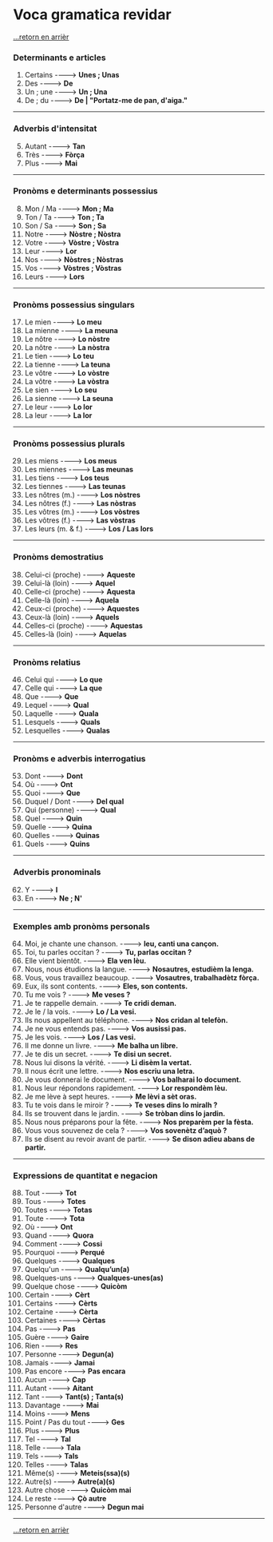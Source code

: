 # **Voca gramatica revidar**

[...retorn en arrièr](../grammaire.md)

### **Determinants e articles**
1. Certains ----> **Unes ; Unas**  
2. Des ----> **De**  
3. Un ; une ----> **Un ; Una**  
4. De ; du ----> **De | "Portatz-me de pan, d'aiga."**

---

### **Adverbis d'intensitat**
5. Autant ----> **Tan**  
6. Très ----> **Fòrça**  
7. Plus ----> **Mai**

---

### **Pronòms e determinants possessius**
8. Mon / Ma ----> **Mon ; Ma**  
9. Ton / Ta ----> **Ton ; Ta**  
10. Son / Sa ----> **Son ; Sa**  
11. Notre ----> **Nòstre ; Nòstra**  
12. Votre ----> **Vòstre ; Vòstra**  
13. Leur ----> **Lor**  
14. Nos ----> **Nòstres ; Nòstras**  
15. Vos ----> **Vòstres ; Vòstras**  
16. Leurs ----> **Lors**

---

### **Pronòms possessius singulars**
17. Le mien ----> **Lo meu**  
18. La mienne ----> **La meuna**  
19. Le nôtre ----> **Lo nòstre**  
20. La nôtre ----> **La nòstra**  
21. Le tien ----> **Lo teu**  
22. La tienne ----> **La teuna**  
23. Le vôtre ----> **Lo vòstre**  
24. La vôtre ----> **La vòstra**  
25. Le sien ----> **Lo seu**  
26. La sienne ----> **La seuna**  
27. Le leur ----> **Lo lor**  
28. La leur ----> **La lor**

---

### **Pronòms possessius plurals**
29. Les miens ----> **Los meus**  
30. Les miennes ----> **Las meunas**  
31. Les tiens ----> **Los teus**  
32. Les tiennes ----> **Las teunas**  
33. Les nôtres (m.) ----> **Los nòstres**  
34. Les nôtres (f.) ----> **Las nòstras**  
35. Les vôtres (m.) ----> **Los vòstres**  
36. Les vôtres (f.) ----> **Las vòstras**  
37. Les leurs (m. & f.) ----> **Los / Las lors**

---

### **Pronòms demostratius**
38. Celui-ci (proche) ----> **Aqueste**  
39. Celui-là (loin) ----> **Aquel**  
40. Celle-ci (proche) ----> **Aquesta**  
41. Celle-là (loin) ----> **Aquela**  
42. Ceux-ci (proche) ----> **Aquestes**  
43. Ceux-là (loin) ----> **Aquels**  
44. Celles-ci (proche) ----> **Aquestas**  
45. Celles-là (loin) ----> **Aquelas**

---

### **Pronòms relatius**
46. Celui qui ----> **Lo que**  
47. Celle qui ----> **La que**  
48. Que ----> **Que**  
49. Lequel ----> **Qual**  
50. Laquelle ----> **Quala**  
51. Lesquels ----> **Quals**  
52. Lesquelles ----> **Qualas**

---

### **Pronòms e adverbis interrogatius**
53. Dont ----> **Dont**  
54. Où ----> **Ont**  
55. Quoi ----> **Que**  
56. Duquel / Dont ----> **Del qual**  
57. Qui (personne) ----> **Qual**  
58. Quel ----> **Quin**  
59. Quelle ----> **Quina**  
60. Quelles ----> **Quinas**  
61. Quels ----> **Quins**

---

### **Adverbis pronominals**
62. Y ----> **I**  
63. En ----> **Ne ; N'**

---

### **Exemples amb pronòms personals**
64. Moi, je chante une chanson. ----> **Ieu, canti una cançon.**  
65. Toi, tu parles occitan ? ----> **Tu, parlas occitan ?**  
66. Elle vient bientôt. ----> **Ela ven lèu.**  
67. Nous, nous étudions la langue. ----> **Nosautres, estudièm la lenga.**  
68. Vous, vous travaillez beaucoup. ----> **Vosautres, trabalhadètz fòrça.**  
69. Eux, ils sont contents. ----> **Eles, son contents.**  
70. Tu me vois ? ----> **Me veses ?**  
71. Je te rappelle demain. ----> **Te cridi deman.**  
72. Je le / la vois. ----> **Lo / La vesi.**  
73. Ils nous appellent au téléphone. ----> **Nos cridan al telefòn.**  
74. Je ne vous entends pas. ----> **Vos ausissi pas.**  
75. Je les vois. ----> **Los / Las vesi.**  
76. Il me donne un livre. ----> **Me balha un libre.**  
77. Je te dis un secret. ----> **Te disi un secret.**  
78. Nous lui disons la vérité. ----> **Li disèm la vertat.**  
79. Il nous écrit une lettre. ----> **Nos escriu una letra.**  
80. Je vous donnerai le document. ----> **Vos balharai lo document.**  
81. Nous leur répondons rapidement. ----> **Lor respondèm lèu.**  
82. Je me lève à sept heures. ----> **Me lèvi a sèt oras.**  
83. Tu te vois dans le miroir ? ----> **Te veses dins lo miralh ?**  
84. Ils se trouvent dans le jardin. ----> **Se tròban dins lo jardin.**  
85. Nous nous préparons pour la fête. ----> **Nos preparèm per la fèsta.**  
86. Vous vous souvenez de cela ? ----> **Vos sovenètz d’aquò ?**  
87. Ils se disent au revoir avant de partir. ----> **Se dison adieu abans de partir.**

---

### **Expressions de quantitat e negacion**
88. Tout ----> **Tot**  
89. Tous ----> **Totes**  
90. Toutes ----> **Totas**  
91. Toute ----> **Tota**  
92. Où ----> **Ont**  
93. Quand ----> **Quora**  
94. Comment ----> **Cossi**  
95. Pourquoi ----> **Perqué**  
96. Quelques ----> **Qualques**  
97. Quelqu'un ----> **Qualqu’un(a)**  
98. Quelques-uns ----> **Qualques-unes(as)**  
99. Quelque chose ----> **Quicòm**  
100. Certain ----> **Cèrt**  
101. Certains ----> **Cèrts**  
102. Certaine ----> **Cèrta**  
103. Certaines ----> **Cèrtas**  
104. Pas ----> **Pas**  
105. Guère ----> **Gaire**  
106. Rien ----> **Res**  
107. Personne ----> **Degun(a)**  
108. Jamais ----> **Jamai**  
109. Pas encore ----> **Pas encara**  
110. Aucun ----> **Cap**  
111. Autant ----> **Aitant**  
112. Tant ----> **Tant(s) ; Tanta(s)**  
113. Davantage ----> **Mai**  
114. Moins ----> **Mens**  
115. Point / Pas du tout ----> **Ges**  
116. Plus ----> **Plus**  
117. Tel ----> **Tal**  
118. Telle ----> **Tala**  
119. Tels ----> **Tals**  
120. Telles ----> **Talas**  
121. Même(s) ----> **Meteis(ssa)(s)**  
122. Autre(s) ----> **Autre(a)(s)**  
123. Autre chose ----> **Quicòm mai**  
124. Le reste ----> **Çò autre**  
125. Personne d'autre ----> **Degun mai**  

---

[...retorn en arrièr](../grammaire.md)